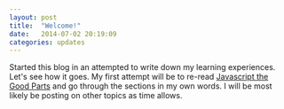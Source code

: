 ```yaml
---
layout: post
title:  "Welcome!"
date:   2014-07-02 20:19:09
categories: updates
---
```


Started this blog in an attempted to write down my learning experiences. Let's see how it goes. My first attempt will be
to re-read [Javascript the Good Parts][jstgp] and go through the sections in my own words. I will be most likely be posting on other topics as time allows.

[jstgp]: http://www.amazon.com/JavaScript-Good-Parts-Douglas-Crockford/dp/0596517742
